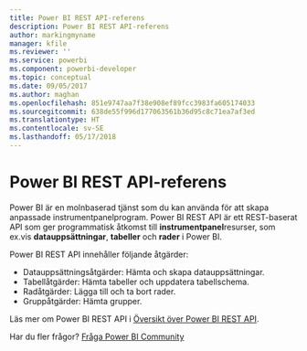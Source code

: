 ```yaml
---
title: Power BI REST API-referens
description: Power BI REST API-referens
author: markingmyname
manager: kfile
ms.reviewer: ''
ms.service: powerbi
ms.component: powerbi-developer
ms.topic: conceptual
ms.date: 09/05/2017
ms.author: maghan
ms.openlocfilehash: 851e9747aa7f38e908ef89fcc3983fa605174033
ms.sourcegitcommit: 638de55f996d177063561b36d95c8c71ea7af3ed
ms.translationtype: HT
ms.contentlocale: sv-SE
ms.lasthandoff: 05/17/2018
---
```

# <a name="power-bi-rest-api-reference"></a>Power BI REST API-referens
Power BI är en molnbaserad tjänst som du kan använda för att skapa anpassade instrumentpanelprogram. Power BI REST API är ett REST-baserat API som ger programmatisk åtkomst till **instrumentpanel**resurser, som ex.vis **datauppsättningar**, **tabeller** och **rader** i Power BI.

Power BI REST API innehåller följande åtgärder:

* Datauppsättningsåtgärder: Hämta och skapa datauppsättningar.
* Tabellåtgärder: Hämta tabeller och uppdatera tabellschema.
* Radåtgärder: Lägga till och ta bort rader.
* Gruppåtgärder: Hämta grupper.

Läs mer om Power BI REST API i [Översikt över Power BI REST API](https://msdn.microsoft.com/library/dn877544.aspx).

Har du fler frågor? [Fråga Power BI Community](http://community.powerbi.com/)

